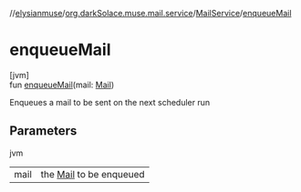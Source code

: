 //[elysianmuse](../../../index.md)/[org.darkSolace.muse.mail.service](../index.md)/[MailService](index.md)/[enqueueMail](enqueue-mail.md)

# enqueueMail

[jvm]\
fun [enqueueMail](enqueue-mail.md)(mail: [Mail](../../org.darkSolace.muse.mail.model/-mail/index.md))

Enqueues a mail to be sent on the next scheduler run

## Parameters

jvm

| | |
|---|---|
| mail | the [Mail](../../org.darkSolace.muse.mail.model/-mail/index.md) to be enqueued |
